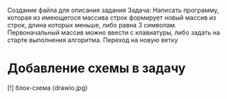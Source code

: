 Создание файла для описания задания
Задача: Написать программу, которая из имеющегося массива строк формирует новый массив из строк, длина которых меньше, либо равна 3 символам. Первоначальный массив можно ввести с клавиатуры, либо задать на старте выполнения алгоритма. 
Переход на новую ветку
# Добавление схемы в задачу
[!] блок-схема (drawio.jpg) 
